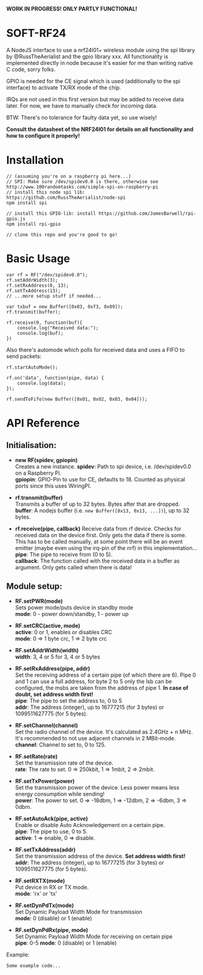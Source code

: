 **WORK IN PROGRESS! ONLY PARTLY FUNCTIONAL!**

SOFT-RF24
=========

A NodeJS interface to use a nrf24l01+ wireless module using the spi library by @RussTheAerialist and the gpio library xxx. All functionality is implemented directly in node because it's easier for me than writing native C code, sorry folks. 

GPIO is needed for the CE signal which is used (additionally to the spi interface) to activate TX/RX mode of the chip.

IRQs are not used in this first version but may be added to receive data later. For now, we have to manually check for incoming data.

BTW: There's no tolerance for faulty data yet, so use wisely!

**Consult the datasheet of the NRF24l01 for details on all functionality and how to configure it properly!**

Installation
============

```
// (assuming you're on a raspberry pi here...)
// SPI: Make sure /dev/spidev0.0 is there, otherwise see http://www.100randomtasks.com/simple-spi-on-raspberry-pi
// install this node spi lib: https://github.com/RussTheAerialist/node-spi
npm install spi

// install this GPIO-lib: install https://github.com/JamesBarwell/rpi-gpio.js
npm install rpi-gpio

// clone this repo and you're good to go!
```

Basic Usage
===========

```
var rf = RF("/dev/spidev0.0");
rf.setAddrWidth(3);
rf.setRxAddress(0, 13);
rf.setTxAddress(13);
// ...more setup stuff if needed...

var txbuf = new Buffer([0x03, 0xf3, 0x89]);
rf.transmit(buffer);

rf.receive(0, function(buf){
	console.log("Received data:");
	console.log(buf);
})
```

Also there's automode which polls for received data and uses a FIFO to send packets:

```
rf.startAutoMode();

rf.on('data', function(pipe, data) {
	console.log(data);
});

rf.sendToFifo(new Buffer([0x01, 0x02, 0x03, 0x04]));
```

API Reference
=============

Initialisation:
---------------

* **new RF(spidev, gpiopin)**  
Creates a new instance. 
**spidev**: Path to spi device, i.e. /dev/spidev0.0 on a Raspberry Pi.  
**gpiopin**: GPIO-Pin to use for CE, defaults to 18. Counted as physical ports since this uses WiringPI.

* **rf.transmit(buffer)**  
Transmits a buffer of up to 32 bytes. Bytes after that are dropped.  
**buffer**: A nodejs buffer (i.e. ```new Buffer([0x13, 0x13, ...])```), up to 32 bytes.

* **rf.receive(pipe, callback)**
Receive data from rf device. Checks for received data on the device first. Only gets the data if there is some. This has to be called manually, at some point there will be an event emitter (maybe even using the irq-pin of the nrf) in this implementation...  
**pipe**: The pipe to receive from (0 to 5).  
**callback**: The function called with the received data in a buffer as argument. Only gets called when there is data!


Module setup:
-------------

* **RF.setPWR(mode)**  
Sets power mode/puts device in standby mode  
**mode**: 0 - power down/standby, 1 - power up

* **RF.setCRC(active, mode)**  
**active**: 0 or 1, enables or disables CRC  
**mode**: 0 => 1 byte crc, 1 => 2 byte crc

* **RF.setAddrWidth(width)**  
**width**: 3, 4 or 5 for 3, 4 or 5 bytes

* **RF.setRxAddress(pipe, addr)**    
Set the receiving address of a certain pipe (of which there are 6). Pipe 0 and 1 can use a full address, for byte 2 to 5 only the lsb can be configured, the msbs are taken from the address of pipe 1. **In case of doubt, set address width first!**  
**pipe**: The pipe to set the address to, 0 to 5  
**addr**: The address (integer), up to 16777215 (for 3 bytes) or 1099511627775 (for 5 bytes).

* **RF.setChannel(channel)**  
Set the radio channel of the device. It's calculated as 2.4GHz + n MHz. It's recommended to not use adjacent channels in 2 MBit-mode.  
**channel**: Channel to set to, 0 to 125.

* **RF.setRate(rate)**  
Set the transmission rate of the device.  
**rate**: The rate to set. 0 => 250kbit, 1 => 1mbit, 2 => 2mbit.

* **RF.setTxPower(power)**  
Set the transmission power of the device. Less power means less energy consumption while sending!  
**power**: The power to set. 0 => -18dbm, 1 => -12dbm, 2 => -6dbm, 3 => 0dbm.

* **RF.setAutoAck(pipe, active)**  
Enable or disable Auto Acknowledgement on a certain pipe.   
**pipe**: The pipe to use, 0 to 5.  
**active**: 1 => enable, 0 => disable.

* **RF.setTxAddress(addr)**  
Set the transmission address of the device. **Set address width first!**
**addr**: The address (integer), up to 16777215 (for 3 bytes) or 1099511627775 (for 5 bytes).

* **RF.setRXTX(mode)**  
Put device in RX or TX mode.  
**mode**: 'rx' or 'tx'

* **RF.setDynPdTx(mode)**  
Set Dynamic Payload Width Mode for transmission  
**mode**: 0 (disable) or 1 (enable)

* **RF.setDynPdRx(pipe, mode)**  
Set Dynamic Payload Width Mode for receiving on certain pipe  
**pipe**: 0-5
**mode**: 0 (disable) or 1 (enable)

Example:
```
Some example code...
```
